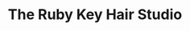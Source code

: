 ---
title: "The Ruby Key Hair Studio"
url: /cheltenham/the-ruby-key-hair-studio/
shop: hairdresser
---